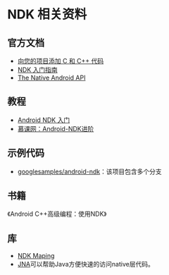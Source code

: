 # NDK 相关资料

## 官方文档

- [向您的项目添加 C 和 C++ 代码](https://developer.android.com/studio/projects/add-native-code.html)
- [NDK 入门指南](https://developer.android.com/ndk/guides/index.html)
- [The Native Android API](http://mobilepearls.com/labs/native-android-api/)

## 教程

- [Android NDK 入门](https://xiaozhuanlan.com/crayfish)
- [慕课网：Android-NDK进阶](https://www.imooc.com/learn/918)

## 示例代码

- [googlesamples/android-ndk](https://github.com/googlesamples/android-ndk)：该项目包含多个分支

## 书籍

《Android C++高级编程：使用NDK》

## 库

- [NDK Maping](http://cdn2.jianshu.io/p/bdce346aef85)
- [JNA](https://github.com/java-native-access/jna)可以帮助Java方便快速的访问native层代码。
